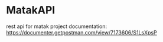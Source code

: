 # MatakAPI
rest api for matak project
documentation: 
https://documenter.getpostman.com/view/7173606/S1LsXpsP

